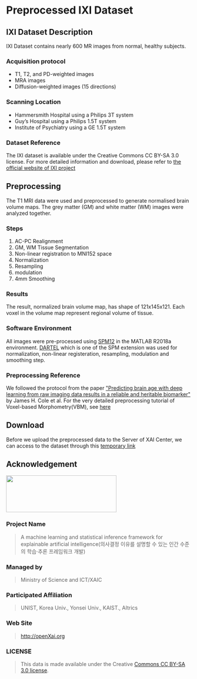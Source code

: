 # Preprocessed IXI Dataset

## IXI Dataset Description

IXI Dataset contains nearly 600 MR images from normal, healthy subjects.

### Acquisition protocol
- T1, T2, and PD-weighted images
- MRA images
- Diffusion-weighted images (15 directions)

### Scanning Location
- Hammersmith Hospital using a Philips 3T system
- Guy’s Hospital using a Philips 1.5T system
- Institute of Psychiatry using a GE 1.5T system

### Dataset Reference
The IXI dataset is available under the Creative Commons CC BY-SA 3.0 license. For more detailed information and download, please refer to [the official website of IXI project](https://brain-development.org/ixi-dataset/)

## Preprocessing
The T1 MRI data were used and preprocessed to generate normalised brain volume maps. The grey matter (GM) and white matter (WM) images were analyzed together.

### Steps

1. AC-PC Realignment
2. GM, WM Tissue Segmentation
3. Non-linear registration to MNI152 space
4. Normalization
5. Resampling
6. modulation
7. 4mm Smoothing

### Results
The result, normalized brain volume map, has shape of 121x145x121. Each voxel in the volume map represent regional volume of tissue.
 
### Software Environment
All images were pre-processed using [SPM12](https://www.fil.ion.ucl.ac.uk/spm/software/spm12/) in the MATLAB R2018a environment. [DARTEL](http://www.neurometrika.org/node/34) which is one of the SPM extension was used for normalization, non-linear registeration, resampling, modulation and smoothing step.

### Preprocessing Reference
We followed the protocol from the paper ["Predicting brain age with deep learning from raw imaging data results in a reliable and heritable biomarker"](https://scholar.google.co.kr/scholar?hl=en&as_sdt=0%2C5&q=Predicting+brain+age+with+deep+learning+from+raw+imaging+data+results+in+a+reliable+and+heritable+biomarker&btnG=) by James H. Cole et al. For the very detailed preprocessing tutorial of Voxel-based Morphometry(VBM), see [here](https://www.fil.ion.ucl.ac.uk/~john/misc/VBMclass15.pdf)

## Download
Before we upload the preprocessed data to the Server of XAI Center, we can access to the dataset through this [temporary link](http://gofile.me/6Kggy/ZkPKhFdE5)

## Acknowledgement

<img src="http://xai.unist.ac.kr/static/img/logos/XAIC_logo.png" width="300" height="100">

### **Project Name**
> A machine learning and statistical inference framework for explainable artificial intelligence(의사결정 이유를 설명할 수 있는 인간 수준의 학습·추론 프레임워크 개발)

### **Managed by**
> Ministry of Science and ICT/XAIC

### **Participated Affiliation**
> UNIST, Korea Univ., Yonsei Univ., KAIST., AItrics

### **Web Site**
> <http://openXai.org>

### LICENSE
> This data is made available under the Creative [Commons CC BY-SA 3.0 license](https://creativecommons.org/licenses/by-sa/3.0/legalcode).
